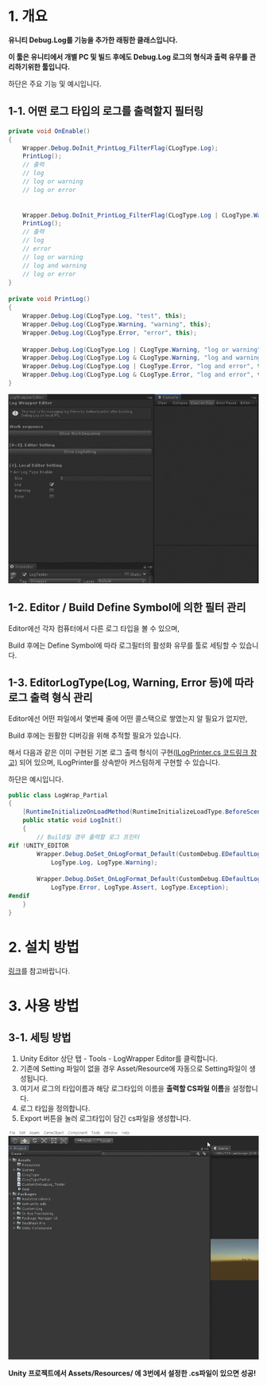 # 1. 개요

**유니티 Debug.Log를 기능을 추가한 래핑한 클래스입니다.**

**이 툴은 유니티에서 개별 PC 및 빌드 후에도 Debug.Log 로그의 형식과 출력 유무를 관리하기위한 툴입니다.**

하단은 주요 기능 및 예시입니다.

## 1-1. 어떤 로그 타입의 로그를 출력할지 필터링
```csharp
private void OnEnable()
{
    Wrapper.Debug.DoInit_PrintLog_FilterFlag(CLogType.Log);
    PrintLog(); 
    // 출력
    // log
    // log or warning
    // log or error


    Wrapper.Debug.DoInit_PrintLog_FilterFlag(CLogType.Log | CLogType.Warning);
    PrintLog();
    // 출력
    // log
    // error
    // log or warning
    // log and warning
    // log or error
}

private void PrintLog()
{
    Wrapper.Debug.Log(CLogType.Log, "test", this);
    Wrapper.Debug.Log(CLogType.Warning, "warning", this);
    Wrapper.Debug.Log(CLogType.Error, "error", this);
    
    Wrapper.Debug.Log(CLogType.Log | CLogType.Warning, "log or warning", this);
    Wrapper.Debug.Log(CLogType.Log & CLogType.Warning, "log and warning", this);
    Wrapper.Debug.Log(CLogType.Log | CLogType.Error, "log and error", this);
    Wrapper.Debug.Log(CLogType.Log & CLogType.Error, "log and error", this);
}
```

![](https://github.com/KorStrix/Unity_LogWrapper/blob/master/ForGithub/Example.gif?raw=true)

## 1-2. Editor / Build Define Symbol에 의한 필터 관리

Editor에선 각자 컴퓨터에서 다른 로그 타입을 볼 수 있으며,

Build 후에는 Define Symbol에 따라 로그필터의 활성화 유무를 툴로 세팅할 수 있습니다.

## 1-3. EditorLogType(Log, Warning, Error 등)에 따라 로그 출력 형식 관리

Editor에선 어떤 파일에서 몇번째 줄에 어떤 콜스택으로 쌓였는지 알 필요가 없지만,

Build 후에는 원활한 디버깅을 위해 추적할 필요가 있습니다.

해서 다음과 같은 이미 구현된 기본 로그 출력 형식이 구현[(ILogPrinter.cs  코드링크 참고)](https://github.com/KorStrix/Unity_LogWrapper/blob/master/~UnityLogDLL_VSProject/ILogPrinter.cs) 되어 있으며, ILogPrinter를 상속받아 커스텀하게 구현할 수 있습니다.

하단은 예시입니다.

```csharp
public class LogWrap_Partial
{
    [RuntimeInitializeOnLoadMethod(RuntimeInitializeLoadType.BeforeSceneLoad)]
    public static void LogInit()
    {
        // Build일 경우 출력할 로그 프린터
#if !UNITY_EDITOR
        Wrapper.Debug.DoSet_OnLogFormat_Default(CustomDebug.EDefaultLogFormatName.DefaultLogFormat_Without_CallStack_OnlyMemberInfo,
            LogType.Log, LogType.Warning);

        Wrapper.Debug.DoSet_OnLogFormat_Default(CustomDebug.EDefaultLogFormatName.DefaultLogFormat_With_CallStack, 
            LogType.Error, LogType.Assert, LogType.Exception);
#endif
    }
}
```

# 2. 설치 방법

[링크](https://github.com/KorStrix/Unity_DevelopmentDocs/blob/master/GitHub/UnityPackage.md)를 참고바랍니다.

# 3. 사용 방법

## 3-1. 세팅 방법

1. Unity Editor 상단 탭 - Tools - LogWrapper Editor를 클릭합니다.
2. 기존에 Setting 파일이 없을 경우 Asset/Resource에 자동으로 Setting파일이 생성됩니다.
3. 여기서 로그의 타입이름과 해당 로그타입의 이름을 **출력할 CS파일 이름**을 설정합니다.
4. 로그 타입을 정의합니다.
5. Export 버튼을 눌러 로그타입이 담긴 cs파일을 생성합니다.

![](https://github.com/KorStrix/Unity_LogWrapper/blob/master/ForGithub/SettingExample.gif?raw=true)

**Unity 프로젝트에서 Assets/Resources/ 에 3번에서 설정한 .cs파일이 있으면 성공!**

